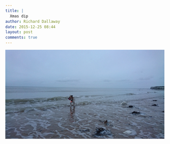 ```yaml
---
title: |
  Xmas dip
author: Richard Dallaway
date: 2015-12-25 08:44
layout: post
comments: true
---
```


<div><a href="/media/tp_DSC_0230.JPG"><img src="/media/tp_thumb_DSC_0230.JPG" width="500" height="281"/></a></div>


  
      